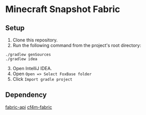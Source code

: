 # Minecraft Snapshot Fabric
## Setup
1. Clone this repository.
2. Run the following command from the project's root directory:
```
./gradlew genSources
./gradlew idea
```
3. Open IntelliJ IDEA.
4. Open `Open => Select FoxBase folder`
5. Click `Import gradle project`

## Dependency

[fabric-api](https://www.curseforge.com/minecraft/mc-mods/fabric-api)
[cf4m-fabric](https://github.com/cf4m/cf4m-fabric/releases)